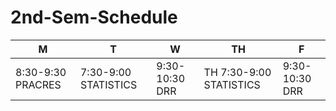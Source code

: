 # 2nd-Sem-Schedule
| M | T  | W | TH  | F |
|---|---|---|---|---|
| 8:30-9:30 PRACRES  | 7:30-9:00 STATISTICS  |  9:30-10:30 DRR |TH 7:30-9:00 STATISTICS|  9:30-10:30 DRR  |

